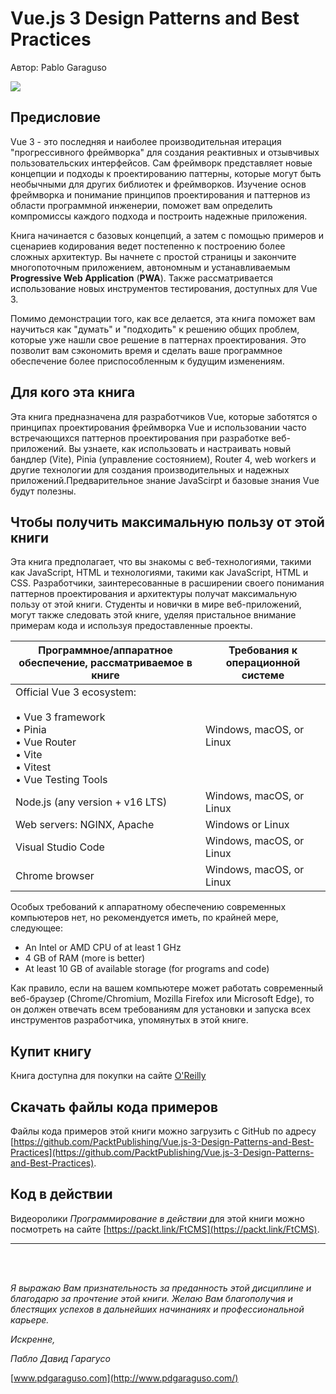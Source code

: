 # Vue.js 3 Design Patterns and Best Practices

Автор: Pablo Garaguso

![](/book/images/book-face.jpg)


## Предисловие

Vue 3 - это последняя и наиболее производительная итерация "прогрессивного фреймворка" для создания реактивных и отзывчивых пользовательских интерфейсов. Сам фреймворк представляет новые концепции и подходы к проектированию паттерны, которые могут быть необычными для других библиотек и фреймворков. Изучение основ фреймворка и понимание принципов проектирования
и паттернов из области программной инженерии, поможет вам определить компромиссы каждого подхода и построить надежные приложения.

Книга начинается с базовых концепций, а затем с помощью примеров и сценариев кодирования ведет постепенно к построению более сложных архитектур.
Вы начнете с простой страницы и закончите многопоточным приложением, автономным и устанавливаемым **Progressive Web Application** (**PWA**). Также рассматривается использование новых инструментов тестирования, доступных для Vue 3.

Помимо демонстрации того, как все делается, эта книга поможет вам научиться как "думать" и "подходить" к решению общих проблем, которые уже нашли свое решение в паттернах проектирования. Это позволит вам сэкономить время и сделать ваше программное обеспечение более приспособленным к будущим изменениям.


## Для кого эта книга


Эта книга предназначена для разработчиков Vue, которые заботятся о принципах проектирования фреймворка Vue и использовании часто встречающихся паттернов проектирования при разработке веб-приложений. Вы узнаете, как использовать и настраивать новый бандлер (Vite), Pinia (управление состоянием), Router 4, web workers и другие технологии для создания производительных и надежных приложений.Предварительное знание JavaScirpt и базовые знания Vue будут полезны.

## Чтобы получить максимальную пользу от этой книги


Эта книга предполагает, что вы знакомы с веб-технологиями, такими как JavaScript, HTML и технологиями, такими как JavaScript, HTML и CSS. Разработчики, заинтересованные в расширении своего понимания паттернов проектирования и архитектуры
получат максимальную пользу от этой книги. Студенты и новички в мире веб-приложений, могут также следовать этой книге, уделяя пристальное внимание примерам кода и используя предоставленные проекты.

| **Программное/аппаратное обеспечение, рассматриваемое в книге**| **Требования к операционной системе**      |
| -------------------------       | -------------------------        |
| Official Vue 3 ecosystem: <br> <br> • Vue 3 framework <br>  • Pinia <br> • Vue Router  <br> • Vite <br>  • Vitest  <br> • Vue Testing Tools   | Windows, macOS, or Linux        |
| Node.js (any version + v16 LTS) | Windows, macOS, or Linux        |
| Web servers: NGINX, Apache      | Windows or Linux                |
| Visual Studio Code              | Windows, macOS, or Linux        |
| Chrome browser                  | Windows, macOS, or Linux        |

Особых требований к аппаратному обеспечению современных компьютеров нет, но рекомендуется иметь, по крайней мере, следующее:

- An Intel or AMD CPU of at least 1 GHz
- 4 GB of RAM (more is better)
- At least 10 GB of available storage (for programs and code)


Как правило, если на вашем компьютере может работать современный веб-браузер (Chrome/Chromium, Mozilla Firefox или Microsoft Edge), то он должен отвечать всем требованиям для установки и запуска всех инструментов разработчика, упомянутых в этой книге.

## Купит книгу

Книга доступна для покупки на сайте [O'Reilly](https://www.oreilly.com/library/view/vuejs-3-design/9781803238074/)

## Скачать файлы кода примеров

Файлы кода примеров этой книги можно загрузить с GitHub по адресу [https://github.com/PacktPublishing/Vue.js-3-Design-Patterns-and-Best-Practices](https://github.com/PacktPublishing/Vue.js-3-Design-Patterns-and-Best-Practices).

## Код в действии

Видеоролики *Программирование в действии* для этой книги можно посмотреть на сайте [https://packt.link/FtCMS](https://packt.link/FtCMS).


<!-- 
-----


В книге рассмотрен широкий спектр тем, начиная с самых основ Vue и заканчивая развертыванием конечного продукта. 

* В главе 1, **Фреймворк Vue 3**, мы познакомимся с ключевыми понятиями Vue и различными вариантами синтаксиса, доступными для написания компонентов.
* В главе 2, **Принципы и паттерны проектирования программного обеспечения**, мы подробно рассмотрим важные концептуальные и проверенные паттерны для создания архитектуры нашего кода
* В главе 3, **Установка рабочего проекта**, и главе 4, **Композиция пользовательского интерфейса с помощью компонентов**, мы узнаем, как начать проект Vue и как воплотить дизайн в рабочий код
* В главе 5, **Одностраничные приложения**, и главе 6, **Прогрессивные веб-приложения**, возможно, самых важных главах, мы узнаем, как создавать продвинутые приложения с навигацией и установкой через собственные функции браузера
* В главе 7, **Управление потоком данных**, и главе 8, **Многопоточность с Web Workers**, мы узнаем больше о том, как повысить производительность и управлять потоком информации с помощью хороших практик
* Глава 9, **Тестирование и контроль исходных текстов**, представим инструменты для автоматизации программных тестов, обеспечивающих хорошее качество нашего кода
* Глава 10, **Развертывание приложения**, дадим представление о шагах и ресурсах, необходимых для публикации и защиты нашего сервера с помощью безопасного протокола
* Глава 11, **Бонусная глава - UX,** даст нам взгляд с точки зрения пользователя и общую лексику для сотрудничества с дизайнерами UI/UX.
 -->

-----

<br><br>

_Я выражаю Вам признательность за преданность этой дисциплине и благодарю за прочтение этой книги. Желаю Вам благополучия и блестящих успехов в дальнейших начинаниях и профессиональной карьере._

_Искренне,_

_Пабло Давид Гарагусо_

[www.pdgaraguso.com](http://www.pdgaraguso.com/)